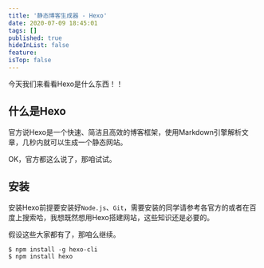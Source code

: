 ```yaml
---
title: '静态博客生成器 - Hexo'
date: 2020-07-09 18:45:01
tags: []
published: true
hideInList: false
feature: 
isTop: false
---
```


今天我们来看看Hexo是什么东西！！

## 什么是Hexo
官方说Hexo是一个快速、简洁且高效的博客框架，使用Markdown引擎解析文章，几秒内就可以生成一个静态网站。

OK，官方都这么说了，那咱试试。

## 安装

安装Hexo前提要安装好`Node.js`、`Git`，需要安装的同学请参考各官方的或者在百度上搜索哈，我想既然想用Hexo搭建网站，这些知识还是必要的。

假设这些大家都有了，那咱么继续。

```shell
$ npm install -g hexo-cli
$ npm install hexo
```




